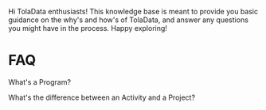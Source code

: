 Hi TolaData enthusiasts! This knowledge base is meant to provide you basic guidance on the why's and how's of TolaData, and answer any questions you might have in the process. Happy exploring!

# FAQ

What's a Program?

What's the difference between an Activity and a Project?

